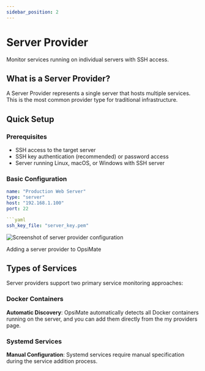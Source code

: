 ```yaml
---
sidebar_position: 2
---
```


# Server Provider

Monitor services running on individual servers with SSH access.

## What is a Server Provider?

A Server Provider represents a single server that hosts multiple services. This is the most common provider type for traditional infrastructure.

## Quick Setup

### Prerequisites

- SSH access to the target server
- SSH key authentication (recommended) or password access
- Server running Linux, macOS, or Windows with SSH server

### Basic Configuration

````yaml
name: "Production Web Server"
type: "server"
host: "192.168.1.100"
port: 22

```yaml
ssh_key_file: "server_key.pem"
````

<div style={{textAlign: 'center', margin: '20px 0'}}>
  <img src="/img/serverprovider.png" alt="Screenshot of server provider configuration" style={{width: '500px', maxWidth: '100%', height: 'auto', borderRadius: '8px', boxShadow: '0 4px 8px rgba(0,0,0,0.1)'}} />
  <p style={{fontSize: '14px', color: '#666', marginTop: '5px', fontStyle: 'italic'}}>Adding a server provider to OpsiMate</p>
</div>

## Types of Services

Server providers support two primary service monitoring approaches:

### Docker Containers

**Automatic Discovery**: OpsiMate automatically detects all Docker containers running on the server, and you can add them directly from the my providers page.

### Systemd Services

**Manual Configuration**: Systemd services require manual specification during the service addition process.

